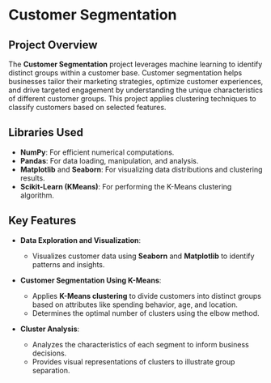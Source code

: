 


# Customer Segmentation

## Project Overview

The **Customer Segmentation** project leverages machine learning to identify distinct groups within a customer base. Customer segmentation helps businesses tailor their marketing strategies, optimize customer experiences, and drive targeted engagement by understanding the unique characteristics of different customer groups. This project applies clustering techniques to classify customers based on selected features.

## Libraries Used

- **NumPy**: For efficient numerical computations.
- **Pandas**: For data loading, manipulation, and analysis.
- **Matplotlib** and **Seaborn**: For visualizing data distributions and clustering results.
- **Scikit-Learn (KMeans)**: For performing the K-Means clustering algorithm.

## Key Features

- **Data Exploration and Visualization**:
  - Visualizes customer data using **Seaborn** and **Matplotlib** to identify patterns and insights.
  
- **Customer Segmentation Using K-Means**:
  - Applies **K-Means clustering** to divide customers into distinct groups based on attributes like spending behavior, age, and location.
  - Determines the optimal number of clusters using the elbow method.

- **Cluster Analysis**:
  - Analyzes the characteristics of each segment to inform business decisions.
  - Provides visual representations of clusters to illustrate group separation.



